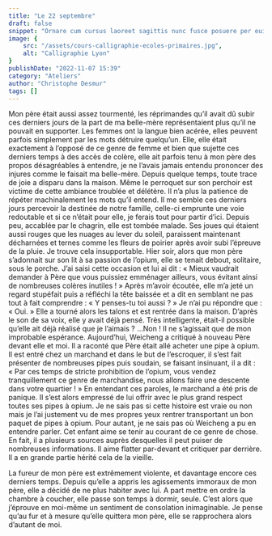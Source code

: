 ```yaml
---
title: "Le 22 septembre"
draft: false
snippet: "Ornare cum cursus laoreet sagittis nunc fusce posuere per euismod dis vehicula a, semper fames lacus maecenas dictumst pulvinar neque enim non potenti. Torquent hac sociosqu eleifend potenti."
image: {
    src: "/assets/cours-calligraphie-ecoles-primaires.jpg",
    alt: "Calligraphie Lyon"
}
publishDate: "2022-11-07 15:39"
category: "Ateliers"
author: "Christophe Desmur"
tags: []
---
```




Mon père était aussi assez tourmenté, les réprimandes qu’il avait dû subir ces derniers jours de la part de ma belle-mère représentaient plus qu’il ne pouvait en supporter. Les femmes ont la langue bien acérée, elles peuvent parfois simplement par les mots détruire quelqu’un. Elle, elle était exactement à l’opposé de ce genre de femme et bien que sujette ces derniers temps à des accès de colère, elle ait parfois tenu à mon père des propos désagréables à entendre, je ne l’avais jamais entendu prononcer des injures comme le faisait ma belle-mère. Depuis quelque temps, toute trace de joie a disparu dans la maison. Même le perroquet sur son perchoir est victime de cette ambiance troublée et délétère. Il n’a plus la patience de répéter machinalement les mots qu’il entend. Il me semble ces derniers jours percevoir la destinée de notre famille, celle-ci emprunte une voie redoutable et si ce n’était pour elle, je ferais tout pour partir d’ici. Depuis peu, accablée par le chagrin, elle est tombée malade. Ses joues qui étaient aussi rouges que les nuages au lever du soleil, paraissent maintenant décharnées et ternes comme les fleurs de poirier après avoir subi l’épreuve de la pluie. Je trouve cela insupportable. Hier soir, alors que mon père s’adonnait sur son lit à sa passion de l’opium, elle se tenait debout, solitaire, sous le porche. J’ai saisi cette occasion et lui ai dit : « Mieux vaudrait demander à Père que vous puissiez emménager ailleurs, vous évitant ainsi de nombreuses colères inutiles ! » Après m’avoir écoutée, elle m’a jeté un regard stupéfait puis a réfléchi la tête baissée et a dit en semblant ne pas tout à fait comprendre : « Y penses-tu toi aussi ? » Je n’ai pu répondre que : « Oui. » Elle a tourné alors les talons et est rentrée dans la maison. D’après le son de sa voix, elle y avait déjà pensé. Très intelligente, était-il possible qu’elle ait déjà réalisé que je l’aimais ? …Non ! Il ne s’agissait que de mon improbable espérance. Aujourd’hui, Weicheng a critiqué à nouveau Père devant elle et moi. Il a raconté que Père était allé acheter une pipe à opium. Il est entré chez un marchand et dans le but de l’escroquer, il s’est fait présenter de nombreuses pipes puis soudain, se faisant insinuant, il a dit : « Par ces temps de stricte prohibition de l’opium, vous vendez tranquillement ce genre de marchandise, nous allons faire une descente dans votre quartier ! » En entendant ces paroles, le marchand a été pris de panique. Il s’est alors empressé de lui offrir avec le plus grand respect toutes ses pipes à opium. Je ne sais pas si cette histoire est vraie ou non mais je l’ai justement vu de mes propres yeux rentrer transportant un bon paquet de pipes à opium. Pour autant, je ne sais pas où Weicheng a pu en entendre parler. Cet enfant aime se tenir au courant de ce genre de chose. En fait, il a plusieurs sources auprès desquelles il peut puiser de nombreuses informations. Il aime flatter par-devant et critiquer par derrière. Il a en grande partie hérité cela de la vieille.

La fureur de mon père est extrêmement violente, et davantage encore ces derniers temps. Depuis qu’elle a appris les agissements immoraux de mon père, elle a décidé de ne plus habiter avec lui. A part mettre en ordre la chambre à coucher, elle passe son temps à dormir, seule. C’est alors que j’éprouve en moi-même un sentiment de consolation inimaginable. Je pense qu’au fur et à mesure qu’elle quittera mon père, elle se rapprochera alors d’autant de moi.
